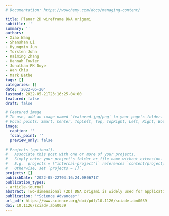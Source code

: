 ```yaml
---
# Documentation: https://wowchemy.com/docs/managing-content/

title: Planar 2D wireframe DNA origami
subtitle: ''
summary: ''
authors:
- Xiao Wang
- Shanshan Li
- Hyungmin Jun
- Torsten John
- Kaiming Zhang
- Hannah Fowler
- Jonathan PK Doye
- Wah Chiu
- Mark Bathe
tags: []
categories: []
date: '2022-05-20'
lastmod: 2022-05-21T23:16:25-04:00
featured: false
draft: false

# Featured image
# To use, add an image named `featured.jpg/png` to your page's folder.
# Focal points: Smart, Center, TopLeft, Top, TopRight, Left, Right, BottomLeft, Bottom, BottomRight.
image:
  caption: ''
  focal_point: ''
  preview_only: false

# Projects (optional).
#   Associate this post with one or more of your projects.
#   Simply enter your project's folder or file name without extension.
#   E.g. `projects = ["internal-project"]` references `content/project/deep-learning/index.md`.
#   Otherwise, set `projects = []`.
projects: []
publishDate: '2022-05-22T03:16:24.080671Z'
publication_types:
- article-journal
abstract: Two-dimensional (2D) DNA origami is widely used for applications ranging from excitonics to single-molecule biophysics. Conventional, single-layer 2D DNA origami exhibits flexibility and curvature in solution; however, that may limit its suitability as a 2D structural template. In contrast, 2D wireframe DNA origami rendered with six-helix bundle edges offers local control over duplex orientations with enhanced in-plane rigidity. Here, we investigate the 3D structure of these assemblies using cryo–electron microscopy (cryo-EM). 3D reconstructions reveal a high degree of planarity and homogeneity in solution for polygonal objects with and without internal mesh, enabling 10 Å resolution for a triangle. Coarse-grained simulations were in agreement with cryo-EM data, offering molecular structural insight into this class of 2D DNA origami. Our results suggest that these assemblies may be valuable for 2D material applications and geometries that require high structural fidelity together with local control over duplex orientations, rather than parallel duplex assembly.
publication: '*Science Advances*'
url_pdf: https://www.science.org/doi/pdf/10.1126/sciadv.abn0039
doi: 10.1126/sciadv.abn0039
---
```


